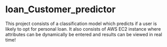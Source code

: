 # loan_Customer_predictor
This project consists of a classification model which predicts if a user is likely to opt for personal loan. It also consists of AWS EC2 instance where attributes can be dynamically be entered and results can be viewed in real time!
